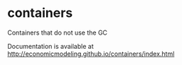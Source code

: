 containers
==========

Containers that do not use the GC

Documentation is available at http://economicmodeling.github.io/containers/index.html
